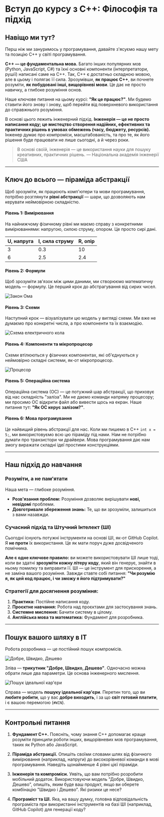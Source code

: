# Вступ до курсу з C++: Філософія та підхід

## Навіщо ми тут?

Перш ніж ми зануримось у програмування, давайте з'ясуємо нашу мету та позицію C++ у світі програмування.

**C++ — це фундаментальна мова.** Багато інших популярних мов (Python, JavaScript, C#) та їхні основні компоненти (інтерпретатори, рушії) написані саме на C++. Так, C++ є достатньо складною мовою, але в цьому і полягає її сила. Зрозумівши, **як працює C++**, ви почнете розуміти, **як побудовані інші, вищорівневі мови**. Це дає не просто навичку, а глибоке розуміння основ.

Наше ключове питання на цьому курсі: **"Як це працює?"**. Ми будемо ставити його знову і знову, щоб перейти від поверхневого використання до справжнього розуміння.

В основі цього лежить інженерний підхід. **Інженерія — це не просто написання коду; це мистецтво створення надійних, ефективних та практичних рішень в умовах обмежень (часу, бюджету, ресурсів).** Інженер думає про компроміси, масштабованість, та про те, як його рішення буде працювати не лише сьогодні, а й через роки.

> В основі своїй, інженерія — це використання науки для пошуку креативних, практичних рішень. — Національна академія інженерії США

***

## Ключ до всього — піраміда абстракції

Щоб зрозуміти, як працюють комп'ютери та мови програмування, потрібно розглянути **рівні абстракції** — шари, що дозволяють нам керувати неймовірною складністю.

#### Рівень 1: Вимірювання
На найнижчому фізичному рівні ми маємо справу з конкретними вимірюваннями: напругою, силою струму, опором. Це просто сирі дані.

| U, напруга | I, сила струму | R, опір |
| :--- | :--- | :--- |
| 3 | 0.3 | 10 |
| 6 | 2.5 | 2.4 |

#### Рівень 2: Формули
Щоб зрозуміти зв'язок між цими даними, ми створюємо математичну модель — формулу. Це перший крок до абстрагування від сирих чисел.

![Закон Ома](attachments/00_om_law.png)

#### Рівень 3: Схеми
Наступний крок — візуалізувати цю модель у вигляді схеми. Ми вже не думаємо про конкретні числа, а про компоненти та їх взаємодію.

![Схема електричного кола](attachments/00_schemas.png)

#### Рівень 4: Компоненти та мікропроцесор
Схеми втілюються у фізичних компонентах, які об'єднуються у неймовірно складні системи, як-от мікропроцесор.

![Процесор](attachments/00_processor.png)

#### Рівень 5: Операційна система
Операційна система (ОС) — це потужний шар абстракції, що приховує від нас складність "заліза". Ми не даємо команди напряму процесору; ми просимо ОС відкрити файл або вивести щось на екран. Наше питання тут: **"Як ОС керує залізом?"**.

#### Рівень 6: Мова програмування
Це найвищий рівень абстракції для нас. Коли ми пишемо в C++ `int x = 5;`, ми використовуємо всю цю піраміду під нами. Нам не потрібно думати про транзистори чи драйвери. Мова програмування дає нам змогу виражати складні ідеї простими конструкціями.

***

## Наш підхід до навчання

### Розуміти, а не пам'ятати
Наша мета — глибоке розуміння.
* **Розв'язання проблем:** Розуміння дозволяє вирішувати **нові, невідомі** проблеми.
* **Довготривале збереження знань:** Те, що ви зрозуміли, залишиться з вами назавжди.

### Сучасний підхід та Штучний Інтелект (ШІ)
Сьогодні існують потужні інструменти на основі ШІ, як-от GitHub Copilot. Я **не проти** їх використання. Це як мати поруч дуже досвідченого помічника.

**Але є одне ключове правило:** ви можете використовувати ШІ лише тоді, коли ви здатні **зрозуміти кожну літеру коду**, який він генерує, знайти в ньому помилку та виправити її. ШІ — це інструмент для прискорення, а не заміна вашого розуміння. Завжди ставте собі питання: **"Чи розумію я, як цей код працює, і чи зможу я його підтримувати?"**

### Стратегії для досягнення розуміння:
1.  **Практика:** Постійне написання коду.
2.  **Проєктне навчання:** Робота над проєктами для застосування знань.
3.  **Системне мислення:** Бачити систему в цілому.
4.  **Англійська мова та математика:** Фундамент для розробника.

***

## Пошук вашого шляху в ІТ

Робота розробника — це постійний пошук компромісів.

![Добре, Швидко, Дешево](attachments/00_good_fast_cheap.png)

Зліва — **трикутник "Добре, Швидко, Дешево"**. Одночасно можна обрати лише два параметри. Це основа інженерного мислення.

![Пошук ідеальної кар'єри](attachments/00_good_love_pay.png)

Справа — модель **пошуку ідеальної кар'єри**. Перетин того, що ви **любите робити**, що у вас **добре виходить**, і за що **світ готовий платити**, і є вашою перемогою (`#WIN`).

***

## Контрольні питання

1.  **Фундамент C++.** Поясніть, чому знання C++ допомагає краще розуміти принципи роботи інших, вищорівневих мов програмування, таких як Python або JavaScript.

2.  **Піраміда абстракції.** Опишіть своїми словами шлях від фізичного вимірювання (наприклад, напруги) до високорівневої команди в мові програмування. Наведіть щонайменше 4 рівні цієї піраміди.

3.  **Інженерія та компроміси.** Уявіть, що вам потрібно розробити мобільний додаток. Використовуючи модель "Добре, Швидко, Дешево", опишіть, яким буде ваш продукт, якщо ви оберете комбінацію "Швидко і Дешево". Які ризики це несе?

4.  **Програміст та ШІ.** Яка, на вашу думку, головна відповідальність програміста при використанні інструментів на базі ШІ (наприклад, GitHub Copilot) для генерації коду?